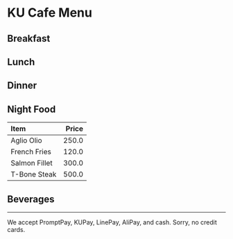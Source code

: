 # KU Cafe Menu


## Breakfast

## Lunch 


## Dinner


## Night Food
| Item                                   | Price |
|:---------------------------------------|------:|
| Aglio Olio                             |  250.0  | 
| French Fries                           |  120.0  |
| Salmon Fillet                          |  300.0  |
| T-Bone Steak                           |  500.0  |

## Beverages



---

We accept PromptPay, KUPay, LinePay, AliPay, and cash. Sorry, no credit cards.
